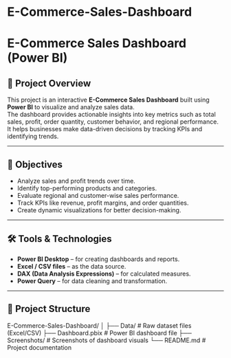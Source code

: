# E-Commerce-Sales-Dashboard

# E-Commerce Sales Dashboard (Power BI)

## 📌 Project Overview
This project is an interactive **E-Commerce Sales Dashboard** built using **Power BI** to visualize and analyze sales data.  
The dashboard provides actionable insights into key metrics such as total sales, profit, order quantity, customer behavior, and regional performance.  
It helps businesses make data-driven decisions by tracking KPIs and identifying trends.

---

## 🎯 Objectives
- Analyze sales and profit trends over time.
- Identify top-performing products and categories.
- Evaluate regional and customer-wise sales performance.
- Track KPIs like revenue, profit margins, and order quantities.
- Create dynamic visualizations for better decision-making.

---

## 🛠 Tools & Technologies
- **Power BI Desktop** – for creating dashboards and reports.
- **Excel / CSV files** – as the data source.
- **DAX (Data Analysis Expressions)** – for calculated measures.
- **Power Query** – for data cleaning and transformation.

---

## 📂 Project Structure
E-Commerce-Sales-Dashboard/
│
├── Data/ # Raw dataset files (Excel/CSV)
├── Dashboard.pbix # Power BI dashboard file
├── Screenshots/ # Screenshots of dashboard visuals
└── README.md # Project documentation
